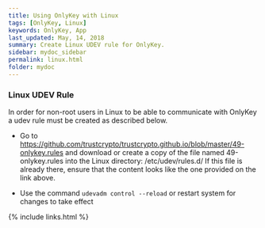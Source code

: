```yaml
---
title: Using OnlyKey with Linux
tags: [OnlyKey, Linux]
keywords: OnlyKey, App
last_updated: May, 14, 2018
summary: Create Linux UDEV rule for OnlyKey.
sidebar: mydoc_sidebar
permalink: linux.html
folder: mydoc
---
```


### Linux UDEV Rule

In order for non-root users in Linux to be able to communicate with OnlyKey a udev rule must be created as described below.

- Go to https://github.com/trustcrypto/trustcrypto.github.io/blob/master/49-onlykey.rules and download or create a copy of the file named 49-onlykey.rules into the Linux directory: /etc/udev/rules.d/ If this file is already there, ensure that the content looks like the one provided on the link above.

- Use the command `udevadm control --reload` or restart system for changes to take effect

{% include links.html %}

